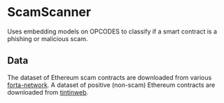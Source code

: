 # ScamScanner

Uses embedding models on OPCODES to classify if a smart contract is a phishing or malicious scam.

## Data

The dataset of Ethereum scam contracts are downloaded from various [forta-network](https://github.com/forta-network/labelled-datasets). A dataset of positive (non-scam) Ethereum contracts are downloaded from [tintinweb](https://github.com/tintinweb/smart-contract-sanctuary-ethereum).
